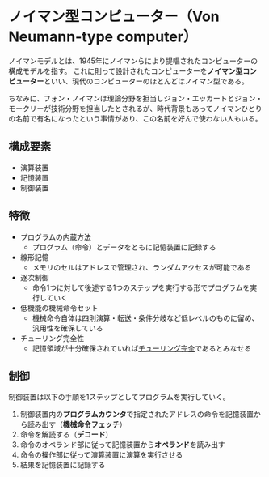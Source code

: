 # ノイマン型コンピューター（Von Neumann-type computer）

ノイマンモデルとは、1945年にノイマンらにより提唱されたコンピューターの構成モデルを指す。
これに則って設計されたコンピューターを**ノイマン型コンピューター**といい、現代のコンピューターのほとんどはノイマン型である。

ちなみに、フォン・ノイマンは理論分野を担当しジョン・エッカートとジョン・モークリーが技術分野を担当したとされるが、時代背景もあってノイマンひとりの名前で有名になったという事情があり、この名前を好んで使わない人もいる。

## 構成要素

* 演算装置
* 記憶装置
* 制御装置

## 特徴

* プログラムの内蔵方法
  * プログラム（命令）とデータをともに記憶装置に記録する
* 線形記憶
  * メモリのセルはアドレスで管理され、ランダムアクセスが可能である
* 逐次制御
  * 命令1つに対して後述する1つのステップを実行する形でプログラムを実行していく
* 低機能の機械命令セット
  * 機械命令自体は四則演算・転送・条件分岐など低レベルのものに留め、汎用性を確保している
* チューリング完全性
  * 記憶領域が十分確保されていれば[チューリング完全](turing_machine.md#チューリング完全（Turing-complete）)であるとみなせる

## 制御

制御装置は以下の手順を1ステップとしてプログラムを実行していく。

1. 制御装置内の**プログラムカウンタ**で指定されたアドレスの命令を記憶装置から読み出す（**機械命令フェッチ**）
2. 命令を解読する（**デコード**）
3. 命令のオペランド部に従って記憶装置から**オペランド**を読み出す
4. 命令の操作部に従って演算装置に演算を実行させる
5. 結果を記憶装置に記録する
